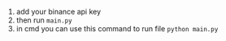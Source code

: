 1. add your binance api key 
2. then run `main.py`
3.  in cmd you can use this command to run file `python main.py`
